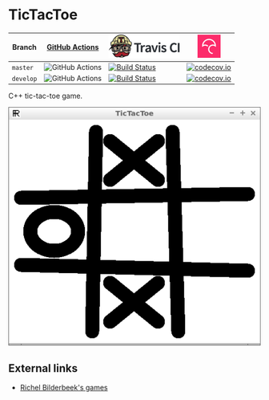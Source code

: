 # TicTacToe

Branch   |[GitHub Actions](https://github.com/richelbilderbeek/TicTacToe/actions)                                  |[![Travis CI logo](TravisCI.png)](https://travis-ci.com)                                                                                |[![Codecov logo](Codecov.png)](https://www.codecov.io)
---------|---------------------------------------------------------------------------------------------------------|----------------------------------------------------------------------------------------------------------------------------------------|----------------------------------------------------------------------------------------------------------------------------------------------------------------------------------------------------------
`master` |![GitHub Actions](https://github.com/richelbilderbeek/TicTacToe/workflows/check/badge.svg?branch=master) |[![Build Status](https://travis-ci.com/richelbilderbeek/TicTacToe.svg?branch=master)](https://travis-ci.com/richelbilderbeek/TicTacToe) |[![codecov.io](https://codecov.io/github/richelbilderbeek/TicTacToe/coverage.svg?branch=master)](https://codecov.io/github/richelbilderbeek/TicTacToe/branch/master)
`develop`|![GitHub Actions](https://github.com/richelbilderbeek/TicTacToe/workflows/check/badge.svg?branch=develop)|[![Build Status](https://travis-ci.com/richelbilderbeek/TicTacToe.svg?branch=develop)](https://travis-ci.com/richelbilderbeek/TicTacToe)|[![codecov.io](https://codecov.io/github/richelbilderbeek/TicTacToe/coverage.svg?branch=develop)](https://codecov.io/github/richelbilderbeek/TicTacToe/branch/develop)

C++ tic-tac-toe game.

![Qt game dialog](screenshots/QtGameDialog.png)

## External links

 * [Richel Bilderbeek's games](https://github.com/richelbilderbeek/Games)
